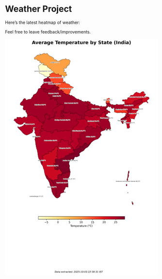 # Weather Project

Here’s the latest heatmap of weather:

Feel free to leave feedback/improvements.

![India Heatmap](docs/assets/india_heatmap.png?v=E00131)
